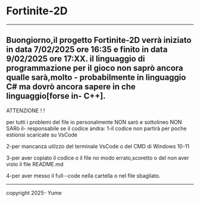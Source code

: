 # Fortinite-2D

----------------------------------------------
Buongiorno,il progetto Fortinite-2D verrà iniziato in data 7/02/2025 ore 16:35 e 
finito in data 9/02/2025 ore 17:XX.
il linguaggio di programmazione per il gioco non saprò ancora qualle sarà,molto -
probabilmente in linguaggio C# ma dovrò ancora sapere in che linguaggio[forse in-
C++].
----------------------------------------------
ATTENZIONE ! ! 

per tutti i problemi del file io personalmente NON sarò e sottolineo NON SARò il-
responsabile se il codice andra:
1-il codice non partirà per poche estionsi scaricate su VsCode

2-per mancanza utilzzo del terminale VsCode o del CMD di Windows 10-11

3-per aver copiato il codice o il file no modo errato,scoretto o del non
aver visto il file README.md

4-per aver messo il full--code nella cartella o nel file sbagliato.

----------------------------------------------
copyright 2025- Yume
